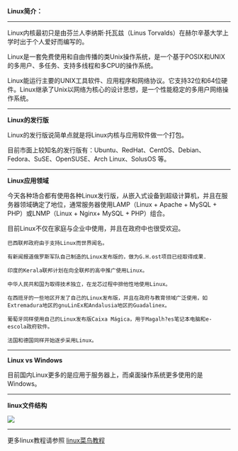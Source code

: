 **Linux简介：**

---
Linux内核最初只是由芬兰人李纳斯·托瓦兹（Linus Torvalds）在赫尔辛基大学上学时出于个人爱好而编写的。

Linux是一套免费使用和自由传播的类Unix操作系统，是一个基于POSIX和UNIX的多用户、多任务、支持多线程和多CPU的操作系统。

Linux能运行主要的UNIX工具软件、应用程序和网络协议。它支持32位和64位硬件。Linux继承了Unix以网络为核心的设计思想，是一个性能稳定的多用户网络操作系统。

---
**Linux的发行版**

Linux的发行版说简单点就是将Linux内核与应用软件做一个打包。

目前市面上较知名的发行版有：Ubuntu、RedHat、CentOS、Debian、Fedora、SuSE、OpenSUSE、Arch Linux、SolusOS 等。

---
**Linux应用领域**

今天各种场合都有使用各种Linux发行版，从嵌入式设备到超级计算机，并且在服务器领域确定了地位，通常服务器使用LAMP（Linux + Apache + MySQL + PHP）或LNMP（Linux + Nginx+ MySQL + PHP）组合。

目前Linux不仅在家庭与企业中使用，并且在政府中也很受欢迎。

	巴西联邦政府由于支持Linux而世界闻名。
	
	有新闻报道俄罗斯军队自己制造的Linux发布版的，做为G.H.ost项目已经取得成果.

	印度的Kerala联邦计划在向全联邦的高中推广使用Linux。

	中华人民共和国为取得技术独立，在龙芯过程中排他性地使用Linux。

	在西班牙的一些地区开发了自己的Linux发布版，并且在政府与教育领域广泛使用，如Extremadura地区的gnuLinEx和Andalusia地区的Guadalinex。

	葡萄牙同样使用自己的Linux发布版Caixa Mágica，用于Magalh?es笔记本电脑和e-escola政府软件。

	法国和德国同样开始逐步采用Linux。

---
**Linux vs Windows**

目前国内Linux更多的是应用于服务器上，而桌面操作系统更多使用的是 Windows。

---

**linux文件结构**

![](https://i.imgur.com/IF2A1Iv.png)

---



更多linux教程请参照
[linux菜鸟教程](http://http://www.runoob.com/linux/linux-install.html)
